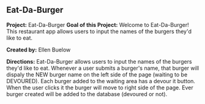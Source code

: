 ## Eat-Da-Burger

**Project:** Eat-Da-Burger
**Goal of this Project:** Welcome to Eat-Da-Burger! This restaurant app allows users to input the names of the burgers they'd like to eat. 

**Created by:** Ellen Buelow

**Directions:** Eat-Da-Burger allows users to input the names of the burgers they'd like to eat. Whenever a user submits a burger's name, that burger will dispaly the NEW burger name on the left side of the page (waiting to be DEVOURED). Each burger added to the waiting area has a devour it button. When the user clicks it the burger will move to right side of the page. Ever burger created will be added to the database (devoured or not).
